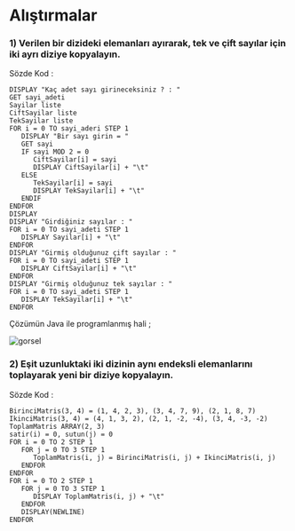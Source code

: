 # Alıştırmalar

### 1) Verilen bir dizideki elemanları ayırarak, tek ve çift sayılar için iki ayrı diziye kopyalayın.

Sözde Kod :
```
DISPLAY "Kaç adet sayı girineceksiniz ? : "
GET sayi_adeti
Sayilar liste
CiftSayilar liste
TekSayilar liste
FOR i = 0 TO sayi_aderi STEP 1
   DISPLAY "Bir sayı girin = "
   GET sayi
   IF sayi MOD 2 = 0
      CiftSayilar[i] = sayi
      DISPLAY CiftSayilar[i] + "\t"
   ELSE
      TekSayilar[i] = sayi
      DISPLAY TekSayilar[i] + "\t"
   ENDIF
ENDFOR
DISPLAY
DISPLAY "Girdiğiniz sayılar : "
FOR i = 0 TO sayi_adeti STEP 1
   DISPLAY Sayilar[i] + "\t"
ENDFOR
DISPLAY "Girmiş olduğunuz çift sayılar : "
FOR i = 0 TO sayi_adeti STEP 1
   DISPLAY CiftSayilar[i] + "\t"
ENDFOR
DISPLAY "Girmiş olduğunuz tek sayılar : "
FOR i = 0 TO sayi_adeti STEP 1
   DISPLAY TekSayilar[i] + "\t"
ENDFOR
```
Çözümün Java ile programlanmış hali ;

![gorsel](https://github.com/SenaOzcn/Algoritma/blob/MIT-License/Diziler%26Metinler%26Koleksiyonlar/Al%C4%B1stirmalar/Images/CiftTekSayilar.png)

### 2) Eşit uzunluktaki iki dizinin aynı endeksli elemanlarını toplayarak yeni bir diziye kopyalayın.

Sözde Kod :
```
BirinciMatris(3, 4) = (1, 4, 2, 3), (3, 4, 7, 9), (2, 1, 8, 7)
IkinciMatris(3, 4) = (4, 1, 3, 2), (2, 1, -2, -4), (3, 4, -3, -2)
ToplamMatris ARRAY(2, 3)
satir(i) = 0, sutun(j) = 0
FOR i = 0 TO 2 STEP 1
   FOR j = 0 TO 3 STEP 1
      ToplamMatris(i, j) = BirinciMatris(i, j) + IkinciMatris(i, j)
   ENDFOR
ENDFOR
FOR i = 0 TO 2 STEP 1
   FOR j = 0 TO 3 STEP 1
      DISPLAY ToplamMatris(i, j) + "\t"
   ENDFOR
   DISPLAY(NEWLINE)
ENDFOR
```
